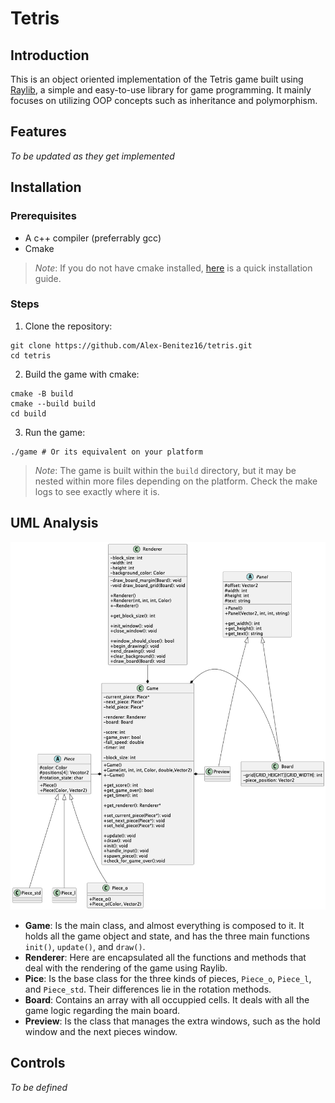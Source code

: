 # Tetris

## Introduction

This is an object oriented implementation of the Tetris game built using [Raylib](https://www.raylib.com/), a simple and easy-to-use library for game programming. It mainly focuses on utilizing OOP concepts such as inheritance and polymorphism. 

## Features

*To be updated as they get implemented*

## Installation

### Prerequisites

- A c++ compiler (preferrably gcc)
- Cmake 

> *Note*: If you do not have cmake installed, [here](./cmake_guide.md) is a quick installation guide.

### Steps

1. Clone the repository:
```{bash}
git clone https://github.com/Alex-Benitez16/tetris.git
cd tetris
```

2. Build the game with cmake:
```{bash}
cmake -B build
cmake --build build
cd build
```

3. Run the game:
```{bash}
./game # Or its equivalent on your platform
```

> *Note*: The game is built within the `build` directory, but it may be nested within more files depending on the platform. Check the make logs to see exactly where it is.

## UML Analysis

![UML](./Tetris.png)

- **Game**: Is the main class, and almost everything is composed to it. It holds all the game object and state, and has the three main functions `init()`, `update()`, and `draw()`.
- **Renderer**: Here are encapsulated all the functions and methods that deal with the rendering of the game using Raylib.
- **Pice**: Is the base class for the three kinds of pieces, `Piece_o`, `Piece_l`, and `Piece_std`. Their differences lie in the rotation methods. 
- **Board**: Contains an array with all occuppied cells. It deals with all the game logic regarding the main board.
- **Preview**: Is the class that manages the extra windows, such as the hold window and the next pieces window. 

## Controls

*To be defined*

